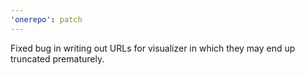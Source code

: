 ```yaml
---
'onerepo': patch
---
```


Fixed bug in writing out URLs for visualizer in which they may end up truncated prematurely.
